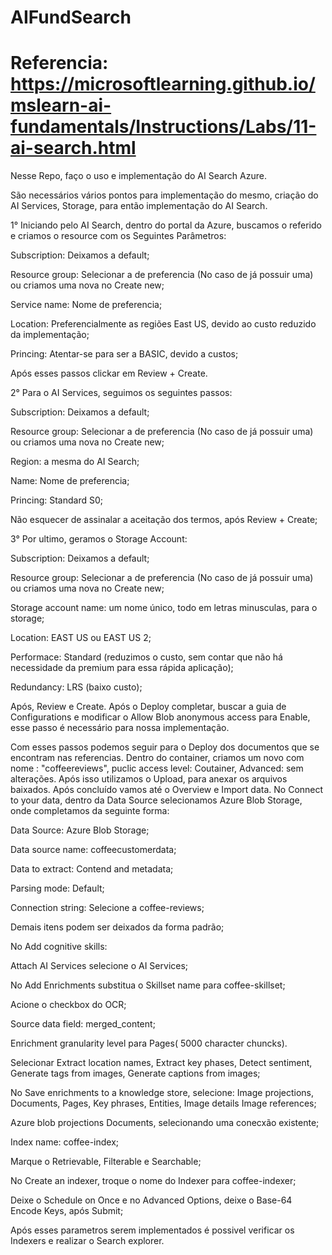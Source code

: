 # AIFundSearch
# Referencia: https://microsoftlearning.github.io/mslearn-ai-fundamentals/Instructions/Labs/11-ai-search.html

Nesse Repo, faço o uso e implementação do AI Search Azure.

São necessários vários pontos para implementação do mesmo, criação do AI Services, Storage, para então implementação do AI Search.

1° Iniciando pelo AI Search, dentro do portal da Azure, buscamos o referido e criamos o resource com os Seguintes Parâmetros:

Subscription: Deixamos a default;

Resource group: Selecionar a de preferencia (No caso de já possuir uma) ou criamos uma nova no Create new;

Service name: Nome de preferencia;

Location: Preferencialmente as regiões East US, devido ao custo reduzido da implementação;

Princing: Atentar-se para ser a BASIC, devido a custos;

Após esses passos clickar em Review + Create.

2° Para o AI Services, seguimos os seguintes passos:

Subscription: Deixamos a default;

Resource group: Selecionar a de preferencia (No caso de já possuir uma) ou criamos uma nova no Create new;

Region: a mesma do AI Search;

Name: Nome de preferencia;

Princing: Standard S0;

Não esquecer de assinalar a aceitação dos termos, após  Review + Create;

3° Por ultimo, geramos o Storage Account: 

Subscription: Deixamos a default;

Resource group: Selecionar a de preferencia (No caso de já possuir uma) ou criamos uma nova no Create new;

Storage account name: um nome único, todo em letras minusculas, para o storage;

Location: EAST US ou EAST US 2;

Performace: Standard (reduzimos o custo, sem contar que não há necessidade da premium para essa rápida aplicação);

Redundancy: LRS (baixo custo);

Após, Review e Create. Após o Deploy completar, buscar a guia de Configurations e modificar o Allow Blob anonymous access para Enable, esse passo é necessário para nossa implementação.

Com esses passos podemos seguir para o Deploy dos documentos que se encontram nas referencias.
Dentro do container, criamos um novo com nome : "coffeereviews", puclic access level: Coutainer, Advanced: sem alterações. Após isso utilizamos o Upload, para anexar os arquivos baixados. Após concluído vamos até o Overview e Import data.
No Connect to your data, dentro da Data Source selecionamos Azure Blob Storage, onde completamos da seguinte forma:

Data Source: Azure Blob Storage;

Data source name: coffeecustomerdata;

Data to extract: Contend and metadata;

Parsing mode: Default;

Connection string: Selecione a coffee-reviews;

Demais itens podem ser deixados da forma padrão;

No Add cognitive skills: 

Attach AI Services selecione o AI Services;

No Add Enrichments substitua o Skillset name para coffee-skillset;

Acione o checkbox do OCR;

Source data field: merged_content;

Enrichment granularity level para Pages( 5000 character chuncks).

Selecionar Extract location names, Extract key phases, Detect sentiment, Generate tags from images, Generate captions from images;

No Save enrichments to a knowledge store, selecione: Image projections, Documents, Pages, Key phrases, Entities, Image details Image references;

Azure blob projections Documents, selecionando uma conecxão existente;

Index name: coffee-index;

Marque o Retrievable, Filterable e Searchable;

No Create an indexer, troque o nome do Indexer para coffee-indexer;

Deixe o Schedule on Once e no Advanced Options, deixe o Base-64 Encode Keys, após Submit;

Após esses parametros serem implementados é possivel verificar os Indexers e realizar o Search explorer.













